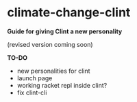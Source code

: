 # climate-change-clint

**Guide for giving Clint a new personality**

(revised version coming soon)


**TO-DO**
- new personalities for clint
- launch page
- working racket repl inside clint?
- fix clint-cli
